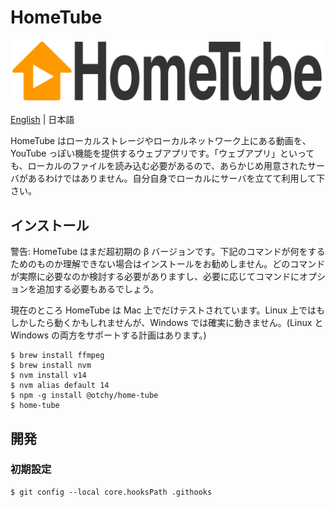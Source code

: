 # HomeTube

![HomeTube](src/images/logo.svg)

[English](README.md) | 日本語

HomeTube はローカルストレージやローカルネットワーク上にある動画を、YouTube っぽい機能を提供するウェブアプリです。「ウェブアプリ」といっても、ローカルのファイルを読み込む必要があるので、あらかじめ用意されたサーバがあるわけではありません。自分自身でローカルにサーバを立てて利用して下さい。

## インストール

警告: HomeTube はまだ超初期の β バージョンです。下記のコマンドが何をするためのものか理解できない場合はインストールをお勧めしません。どのコマンドが実際に必要なのか検討する必要がありますし、必要に応じてコマンドにオプションを追加する必要もあるでしょう。

現在のところ HomeTube は Mac 上でだけテストされています。Linux 上ではもしかしたら動くかもしれませんが、Windows では確実に動きません。(Linux と Windows の両方をサポートする計画はあります。)

```
$ brew install ffmpeg
$ brew install nvm
$ nvm install v14
$ nvm alias default 14
$ npm -g install @otchy/home-tube
$ home-tube
```

## 開発

### 初期設定

```
$ git config --local core.hooksPath .githooks
```

